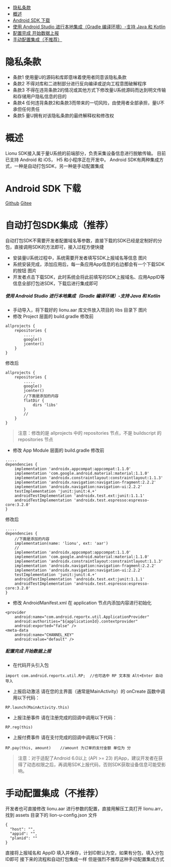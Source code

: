 - [隐私条款](#隐私条款)
- [概述](#概述)
- [Android SDK 下载](#android-sdk-下载)
- [使用 Android Studio 进行本地集成（Gradle 编译环境）-支持 Java 和 Kotlin](#使用---android-studio-进行本地集成gradle-编译环境-支持-java-和-kotlin)
- [配置完成 开始数据上报](#配置完成-开始数据上报)
- [手动配置集成（不推荐）](#手动配置集成不推荐)

# 隐私条款
- 条款1 使用量U的源码和库即意味着使用者同意该隐私条款
- 条款2 不得对库和二进制部分进行反向编译或逆向工程意图破解程序
- 条款3 不得在违背条款2的情况或其他方式下修改量U系统源码而达到明文传输和存储用户隐私信息的目的
- 条款4 任何违背条款2和条款3而带来的一切风险，由使用者全部承担，量U不承但任何责任
- 条款5 量U拥有对该隐私条款的最终解释权和修改权

# 概述
Lionu SDK接入属于量U系统的前端部分，负责采集设备信息进行脱敏传输。
目前已支持 Android 和 iOS， H5 和小程序正在开发中。
Android SDK有两种集成方式，一种是自动打包SDK，另一种是手动配置集成

# Android SDK 下载

[Github](https://github.com/digitalevers/Lionu-Android-SDK)
[Gitee](https://gitee.com/digitalevers/Lionu-Android-SDK)
# 自动打包SDK集成（推荐）
自动打包SDK不需要开发者配置域名等参数，直接下载的SDK已经是定制好的分包，直接调用SDK的方法即可，接入过程方便快捷

- 安装量U系统过程中，系统需要开发者填写SDK上报域名等信息
  图片
- 系统安装完成，添加应用后，每一条应用App信息的右边都会有一个下载SDK的按钮
图片
- 开发者点击下载SDK，此时系统会将此前填写的SDK上报域名、应用AppID等信息全部打包进SDK，下载后进行集成即可

##### 使用   Android Studio 进行本地集成（Gradle 编译环境）-支持 Java 和 Kotlin
- 手动导入，将下载好的 lionu.aar 库文件放入项目的 libs 目录下
图片
- 修改 Project 层面的 build.gradle
修改前
```
allprojects {
    repositories {
        .....
        google()
        jcenter()
    }
}
```
修改后
```
allprojects {
    repositories {
        .....
        google()
        jcenter()
        //下面是添加的内容
        flatDir {
            dirs 'libs'
        }
        //
    }
}
```
> 注意：修改的是 allprojects 中的 repositories 节点，不是 buildscript 的 repositories 节点
- 修改 App Module 层面的 build.gradle
修改前
```
.....
dependencies {
    implementation 'androidx.appcompat:appcompat:1.1.0'
    implementation 'com.google.android.material:material:1.1.0'
    implementation 'androidx.constraintlayout:constraintlayout:1.1.3'
    implementation 'androidx.navigation:navigation-fragment:2.2.2'
    implementation 'androidx.navigation:navigation-ui:2.2.2'
    testImplementation 'junit:junit:4.+'
    androidTestImplementation 'androidx.test.ext:junit:1.1.1'
    androidTestImplementation 'androidx.test.espresso:espresso-core:3.2.0'
}
```
修改后
```
.....
dependencies {
    //下面是添加的内容
    implementation(name: 'lionu', ext: 'aar')
    //
    implementation 'androidx.appcompat:appcompat:1.1.0'
    implementation 'com.google.android.material:material:1.1.0'
    implementation 'androidx.constraintlayout:constraintlayout:1.1.3'
    implementation 'androidx.navigation:navigation-fragment:2.2.2'
    implementation 'androidx.navigation:navigation-ui:2.2.2'
    testImplementation 'junit:junit:4.+'
    androidTestImplementation 'androidx.test.ext:junit:1.1.1'
    androidTestImplementation 'androidx.test.espresso:espresso-core:3.2.0'
}
```
- 修改 AndroidManifest.xml 在 application 节点内添加内容进行初始化
```
<provider
    android:name="com.android.reportx.util.ApplicationProvider"
    android:authorities="${applicationId}.contextprovider"
    android:exported="false" />
<meta-data
    android:name="CHANNEL_KEY"
    android:value="default" />
```
##### 配置完成 开始数据上报
- 在代码开头引入包
```
import com.android.reportx.util.RP;  //也可选中 RP 文本按 Alt+Enter 自动导入
```
- 上报启动激活 请在您的主界面（通常是MainActivity）的 onCreate 函数中调用以下代码：
```
RP.launch(MainActivity.this)
```
- 上报注册事件 请在注册完成的回调中调用以下代码：
```
RP.reg(this)
```
- 上报付费事件 请在支付完成的回调中调用以下代码：
```
RP.pay(this, amount)    //amount 为订单的支付金额 单位为 分
```
> 注意：对于适配了Android 6.0以上 (API >= 23) 的App，建议开发者在获得了动态权限之后，再调用SDK上报代码，否则SDK获取设备信息可能受影响。


# 手动配置集成（不推荐）
开发者也可直接修改 lionu.aar 进行参数的配置，直接用解压工具打开 lionu.arr，找到 assets 目录下的 lion-u-config.json 文件
```
{
  "host": "",
  "appid": "",
  "planid": ""
}
```
直接将上报域名和 AppID 填入并保存，计划ID默认为空，如果有分包，填入分包ID即可
接下来的流程和自动打包集成一样
但是强烈不推荐这种手动配置集成方式


